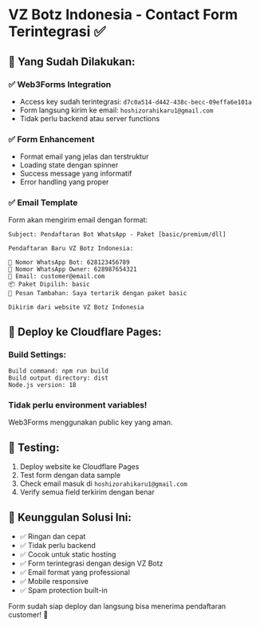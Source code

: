 # VZ Botz Indonesia - Contact Form Terintegrasi ✅

## 🎯 Yang Sudah Dilakukan:

### ✅ **Web3Forms Integration**
- Access key sudah terintegrasi: `d7c0a514-d442-438c-becc-09effa6e101a`
- Form langsung kirim ke email: `hoshizorahikaru1@gmail.com`
- Tidak perlu backend atau server functions

### ✅ **Form Enhancement**
- Format email yang jelas dan terstruktur
- Loading state dengan spinner
- Success message yang informatif
- Error handling yang proper

### ✅ **Email Template**
Form akan mengirim email dengan format:
```
Subject: Pendaftaran Bot WhatsApp - Paket [basic/premium/dll]

Pendaftaran Baru VZ Botz Indonesia:

📱 Nomor WhatsApp Bot: 628123456789
👤 Nomor WhatsApp Owner: 628987654321
📧 Email: customer@email.com
📦 Paket Dipilih: basic
💬 Pesan Tambahan: Saya tertarik dengan paket basic

Dikirim dari website VZ Botz Indonesia
```

## 🚀 **Deploy ke Cloudflare Pages:**

### Build Settings:
```
Build command: npm run build
Build output directory: dist
Node.js version: 18
```

### Tidak perlu environment variables!
Web3Forms menggunakan public key yang aman.

## 📱 **Testing:**
1. Deploy website ke Cloudflare Pages
2. Test form dengan data sample
3. Check email masuk di `hoshizorahikaru1@gmail.com`
4. Verify semua field terkirim dengan benar

## 🔧 **Keunggulan Solusi Ini:**
- ✅ Ringan dan cepat
- ✅ Tidak perlu backend
- ✅ Cocok untuk static hosting  
- ✅ Form terintegrasi dengan design VZ Botz
- ✅ Email format yang professional
- ✅ Mobile responsive
- ✅ Spam protection built-in

Form sudah siap deploy dan langsung bisa menerima pendaftaran customer! 🎉